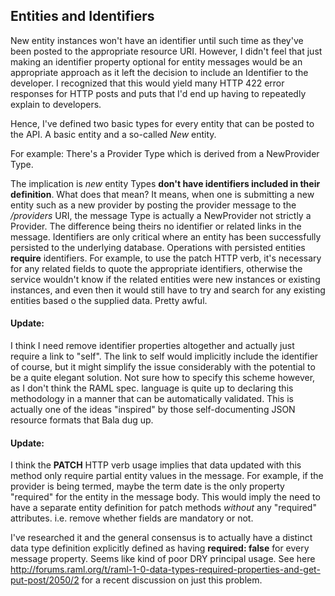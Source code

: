 ## Entities and Identifiers
New entity instances won't have an identifier until such time as they've been posted to the appropriate resource URI.  However, I didn't feel that just making an identifier property optional for entity messages would be an appropriate approach as it left the decision to include an Identifier to the developer.  I recognized that this would yield many HTTP 422 error responses for HTTP posts and puts that I'd end up having to repeatedly explain to developers.  

Hence, I've defined two basic types for every entity that can be posted to the API. A basic entity and a so-called _New_ entity.

For example:  There's a Provider Type which is derived from a NewProvider Type.

The implication is _new_ entity Types __don't have identifiers included in their definition__.  What does that mean?  It means, when one is submitting a new entity such as a new provider by posting the provider message to the _/providers_ URI, the message Type is actually a NewProvider not strictly a Provider.  The difference being theirs no identifier or related links in the message.  Identifiers are only critical where an entity has been successfully persisted to the underlying database.  Operations with persisted entities __require__ identifiers.  For example, to use the patch HTTP verb, it's necessary for any related fields to quote the appropriate identifiers, otherwise the service wouldn't know if the related entities were new instances or existing instances, and even then it would still have to try and search for any existing entities based o the supplied data.  Pretty awful.
#### Update:
I think I need remove identifier properties altogether and actually just require a link to "self".  The link to self would implicitly include the identifier of course, but it might simplify the issue considerably with the potential to be a quite elegant solution.  Not sure how to specify this scheme however, as I don't think the RAML spec. language is quite up to declaring this methodology in a manner that can be automatically validated.  This is actually one of the ideas "inspired" by those self-documenting JSON resource formats that Bala dug up.
#### Update:
I think the __PATCH__ HTTP verb usage implies that data updated with this method only require partial entity values in the message.  For example, if the provider is being termed, maybe the term date is the only property "required" for the entity in the message body.  This would imply the need to have a separate entity definition for patch methods _without_ any "required" attributes. i.e. remove whether fields are mandatory or not.

I've researched it and the general consensus is to actually have a distinct data type definition explicitly defined as having __required: false__ for every message property.  Seems like kind of poor DRY principal usage.  See here http://forums.raml.org/t/raml-1-0-data-types-required-properties-and-get-put-post/2050/2 for a recent discussion on just this problem.
